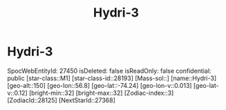 ﻿---
title: "Hydri-3"
location: [-74.24,56.8,150]
type: Station
tags:
- astro/Star

---

# Hydri-3

SpocWebEntityId: 27450
isDeleted: false
isReadOnly: false
confidential: public
[star-class::M1]
[star-class-id::28193]
[Mass-sol::]
[name::Hydri-3]
[geo-alt::150]
[geo-lon::56.8]
[geo-lat::-74.24]
[geo-lon-v::0.013]
[geo-lat-v::0.12]
[bright-min::32]
[bright-max::32]
[Zodiac-index::3]
[ZodiacId::28125]
[NextStarId::27368]

